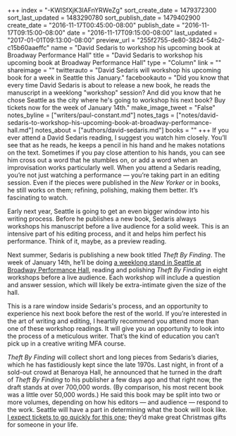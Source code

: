 +++
index = "-KWlSfXjK3IAFnYRWeZg"
sort_create_date = 1479372300
sort_last_updated = 1483290780
sort_publish_date = 1479402900
create_date = "2016-11-17T00:45:00-08:00"
publish_date = "2016-11-17T09:15:00-08:00"
date = "2016-11-17T09:15:00-08:00"
last_updated = "2017-01-01T09:13:00-08:00"
preview_url = "255f2755-de80-3824-54b2-c15b60aaeffc"
name = "David Sedaris to workshop his upcoming book at Broadway Performance Hall"
title = "David Sedaris to workshop his upcoming book at Broadway Performance Hall"
type = "Column"
link = ""
shareimage = ""
twitterauto = "David Sedaris will workshop his upcoming book for a week in Seattle this January."
facebookauto = "Did you know that every time David Sedaris is about to release a new book, he reads the manuscript in a weeklong \"workshop\" session? And did you know that he chose Seattle as the city where he's going to workshop his next book? Buy tickets now for the week of January 14th."
make_image_tweet = "False"
notes_byline = ["writers/paul-constant.md"]
notes_tags = ["notes/david-sedaris-to-workshop-his-upcoming-book-at-broadway-performance-hall.md"]
notes_about = ["authors/david-sedaris.md"]
books = ""
+++
If you ever attend a David Sedaris reading, I suggest you watch him closely. You’ll see that as he reads, he keeps a pencil in his hand and he makes notations on the text. Sometimes if you pay close attention to his hands, you can see him cross out a word that he stumbles on, or add a word when an improvisation works particularly well. When you attend a Sedaris reading, you’re not just watching a performance — you’re taking part in an editing session. Even if the pieces were published in the *New Yorker* or in books, he still works on them; refining, polishing, making them better. It’s fascinating to watch.

Early next year, Seattle is going to get an even bigger window into his writing process. Before he publishes a new book, Sedaris always workshops his manuscript before a live audience for a solid week. This is an intensive part of his editing process, and it and helps him perfect his performance. Think of it, maybe, as a preview reading.

Next summer, Sedaris is publishing a new book titled *Theft By Finding*.  The week of January 14th, he’ll be doing [a weeklong stand in Seattle at Broadway Performance Hall](http://www.brownpapertickets.com/event/2705407), reading and polishing *Theft By Finding* in eight workshops before a live audience. Each workshop will include a question and answer session, which will likely be extra-intimate given the size of the hall. 

This is a rare window inside Sedaris's process, and an opportunity to experience his next book before the rest of the world. If you’re interested in the art of writing and editing, I heartily recommend you attend more than one of these workshop readings. It will give you an opportunity to look into the process of a meticulous writer. That’s the kind of education you can’t pick up in a creative writing MFA course.

*Theft By Finding* will collect short and long pieces from Sedaris’s diaries, which he has fastidiously kept since the late 1970s. Last night, in front of a sold-out crowd at Benaroya Hall, he announced that he turned in the draft of *Theft By Finding* to his publisher a few days ago and that right now, the draft stands at over 700,000 words. (By comparison, his most recent book was a little over 50,000 words.) He said this book may be split into two or more volumes, depending on how his editors — and audience — respond to the work. Seattle will have a part in determining what the book will look like. [I expect tickets to go quickly for this one](http://www.brownpapertickets.com/event/2705407); they’d make great Christmas gifts for someone in your life.
